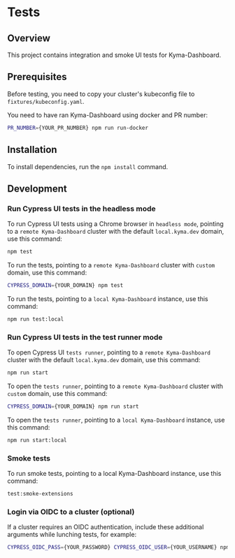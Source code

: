 # Tests

## Overview

This project contains integration and smoke UI tests for Kyma-Dashboard.

## Prerequisites

Before testing, you need to copy your cluster's kubeconfig file to `fixtures/kubeconfig.yaml`.

You need to have ran Kyma-Dashboard using docker and PR number:

```bash
PR_NUMBER={YOUR_PR_NUMBER} npm run run-docker
```

## Installation

To install dependencies, run the `npm install` command.

## Development

### Run Cypress UI tests in the headless mode

To run Cypress UI tests using a Chrome browser in `headless mode`,
pointing to a `remote Kyma-Dashboard` cluster with the default `local.kyma.dev` domain, use this command:

```bash
npm test
```

To run the tests, pointing to a `remote Kyma-Dashboard` cluster with `custom` domain, use this command:

```bash
CYPRESS_DOMAIN={YOUR_DOMAIN} npm test
```

To run the tests, pointing to a `local Kyma-Dashboard` instance, use this command:

```bash
npm run test:local
```

### Run Cypress UI tests in the test runner mode

To open Cypress UI `tests runner`,
pointing to a `remote Kyma-Dashboard` cluster with the default `local.kyma.dev` domain, use this command:

```bash
npm run start
```

To open the `tests runner`, pointing to a `remote Kyma-Dashboard` cluster with `custom` domain, use this command:

```bash
CYPRESS_DOMAIN={YOUR_DOMAIN} npm run start
```

To open the `tests runner`, pointing to a `local Kyma-Dashboard` instance, use this command:

```bash
npm run start:local
```

### Smoke tests

To run smoke tests, pointing to a local Kyma-Dashboard instance, use this command:

```bash
test:smoke-extensions
```

### Login via OIDC to a cluster (optional)

If a cluster requires an OIDC authentication, include these additional arguments while lunching tests, for example:

```bash
CYPRESS_OIDC_PASS={YOUR_PASSWORD} CYPRESS_OIDC_USER={YOUR_USERNAME} npm start
```
